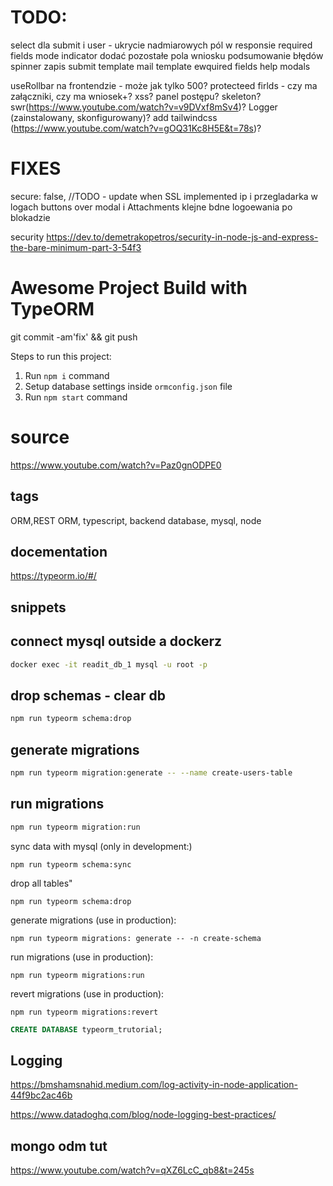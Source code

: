 # TODO:


select dla submit i user - ukrycie nadmiarowych pól w responsie
required fields
mode indicator
dodać pozostałe pola wniosku
podsumowanie błędów
spinner zapis
submit template
mail template
ewquired fields
help modals


useRollbar na frontendzie - może jak tylko 500?
protecteed firlds - czy ma załączniki, czy ma wniosek+?
xss?
panel postępu?
skeleton?
swr(https://www.youtube.com/watch?v=v9DVxf8mSv4)?
Logger (zainstalowany, skonfigurowany)?
add tailwindcss (https://www.youtube.com/watch?v=gOQ31Kc8H5E&t=78s)?


 

# FIXES
  secure: false, //TODO - update when SSL implemented
ip i przegladarka w logach
buttons over modal i Attachments
klejne bdne logoewania po blokadzie

security https://dev.to/demetrakopetros/security-in-node-js-and-express-the-bare-minimum-part-3-54f3

# Awesome Project Build with TypeORM

git commit -am'fix' && git push


Steps to run this project:

1. Run `npm i` command
2. Setup database settings inside `ormconfig.json` file
3. Run `npm start` command


# source

https://www.youtube.com/watch?v=Paz0gnODPE0

## tags

ORM,REST ORM, typescript, backend database, mysql, node

## docementation

https://typeorm.io/#/

## snippets

## connect mysql outside a dockerz
```sh
docker exec -it readit_db_1 mysql -u root -p
```

## drop schemas - clear db
```sh
npm run typeorm schema:drop
```

## generate migrations
```sh
npm run typeorm migration:generate -- --name create-users-table
```

## run migrations
```sh
npm run typeorm migration:run
```
sync data with mysql (only in development:)

```
npm run typeorm schema:sync
```

drop all tables"

```
npm run typeorm schema:drop
```

generate migrations (use in production):

```
npm run typeorm migrations: generate -- -n create-schema
```

run migrations (use in production):

```
npm run typeorm migrations:run
```

revert migrations (use in production):

```
npm run typeorm migrations:revert
```

```sql
CREATE DATABASE typeorm_trutorial;
```


## Logging
https://bmshamsnahid.medium.com/log-activity-in-node-application-44f9bc2ac46b

https://www.datadoghq.com/blog/node-logging-best-practices/

## mongo odm tut
https://www.youtube.com/watch?v=qXZ6LcC_qb8&t=245s